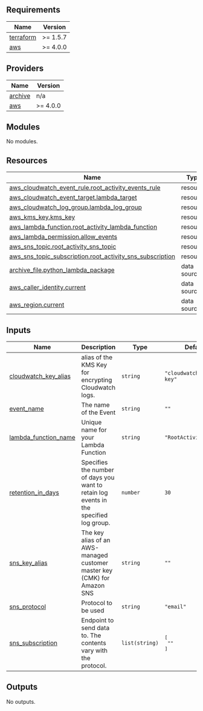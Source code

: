 <!-- BEGIN_TF_DOCS -->
## Requirements

| Name | Version |
|------|---------|
| <a name="requirement_terraform"></a> [terraform](#requirement\_terraform) | >= 1.5.7 |
| <a name="requirement_aws"></a> [aws](#requirement\_aws) | >= 4.0.0 |

## Providers

| Name | Version |
|------|---------|
| <a name="provider_archive"></a> [archive](#provider\_archive) | n/a |
| <a name="provider_aws"></a> [aws](#provider\_aws) | >= 4.0.0 |

## Modules

No modules.

## Resources

| Name | Type |
|------|------|
| [aws_cloudwatch_event_rule.root_activity_events_rule](https://registry.terraform.io/providers/hashicorp/aws/latest/docs/resources/cloudwatch_event_rule) | resource |
| [aws_cloudwatch_event_target.lambda_target](https://registry.terraform.io/providers/hashicorp/aws/latest/docs/resources/cloudwatch_event_target) | resource |
| [aws_cloudwatch_log_group.lambda_log_group](https://registry.terraform.io/providers/hashicorp/aws/latest/docs/resources/cloudwatch_log_group) | resource |
| [aws_kms_key.kms_key](https://registry.terraform.io/providers/hashicorp/aws/latest/docs/resources/kms_key) | resource |
| [aws_lambda_function.root_activity_lambda_function](https://registry.terraform.io/providers/hashicorp/aws/latest/docs/resources/lambda_function) | resource |
| [aws_lambda_permission.allow_events](https://registry.terraform.io/providers/hashicorp/aws/latest/docs/resources/lambda_permission) | resource |
| [aws_sns_topic.root_activity_sns_topic](https://registry.terraform.io/providers/hashicorp/aws/latest/docs/resources/sns_topic) | resource |
| [aws_sns_topic_subscription.root_activity_sns_subscription](https://registry.terraform.io/providers/hashicorp/aws/latest/docs/resources/sns_topic_subscription) | resource |
| [archive_file.python_lambda_package](https://registry.terraform.io/providers/hashicorp/archive/latest/docs/data-sources/file) | data source |
| [aws_caller_identity.current](https://registry.terraform.io/providers/hashicorp/aws/latest/docs/data-sources/caller_identity) | data source |
| [aws_region.current](https://registry.terraform.io/providers/hashicorp/aws/latest/docs/data-sources/region) | data source |

## Inputs

| Name | Description | Type | Default | Required |
|------|-------------|------|---------|:--------:|
| <a name="input_cloudwatch_key_alias"></a> [cloudwatch\_key\_alias](#input\_cloudwatch\_key\_alias) | alias of the KMS Key for encrypting Cloudwatch logs. | `string` | `"cloudwatch-logs-key"` | no |
| <a name="input_event_name"></a> [event\_name](#input\_event\_name) | The name of the Event | `string` | `""` | no |
| <a name="input_lambda_function_name"></a> [lambda\_function\_name](#input\_lambda\_function\_name) | Unique name for your Lambda Function | `string` | `"RootActivityLambda"` | no |
| <a name="input_retention_in_days"></a> [retention\_in\_days](#input\_retention\_in\_days) | Specifies the number of days you want to retain log events in the specified log group. | `number` | `30` | no |
| <a name="input_sns_key_alias"></a> [sns\_key\_alias](#input\_sns\_key\_alias) | The key alias of an AWS-managed customer master key (CMK) for Amazon SNS | `string` | `""` | no |
| <a name="input_sns_protocol"></a> [sns\_protocol](#input\_sns\_protocol) | Protocol to be used | `string` | `"email"` | no |
| <a name="input_sns_subscription"></a> [sns\_subscription](#input\_sns\_subscription) | Endpoint to send data to. The contents vary with the protocol. | `list(string)` | <pre>[<br>  ""<br>]</pre> | no |

## Outputs

No outputs.
<!-- END_TF_DOCS -->